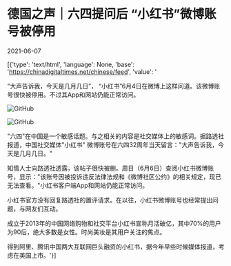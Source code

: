 # 德国之声｜六四提问后 “小红书”微博账号被停用

2021-06-07

[{'type': 'text/html', 'language': None, 'base': 'https://chinadigitaltimes.net/chinese/feed', 'value': '

“大声告诉我，今天是几月几日”， “小红书”6月4日在微博上这样问道。该微博账号很快被停用。不过其App和网站仍能正常访问。



![GitHub](https://chinadigitaltimes.net/chinese/files/2021/06/image-1623066424712.png)

![GitHub](https://chinadigitaltimes.net/chinese/files/2021/06/image-1623066440946.png)

&quot;六四&quot;在中国是一个敏感话题。与之相关的内容是社交媒体上的敏感词。据路透社报道，中国社交媒体&quot;小红书&quot; 微博账号在六四32周年当天留言：&quot;大声告诉我，今天是几月几日。&quot;

知情人士向路透社透露，该帖子很快被删。周日（6月6日）查阅小红书微博账号，显示：&quot;该账号因被投诉违反法律法规和《微博社区公约》的相关规定，现已无法查看。&quot;小红书客户端App和网站仍能正常访问。

小红书官方没有回复路透社的置评请求。在以往，小红书微博账号也经常提出问题，与网友们互动。

成立于2013年的中国网络购物和社交平台小红书宣称月活破亿，其中70%的用户为90后，绝大多数是女性。时尚美妆是其用户关注的焦点。

得到阿里、腾讯中国两大互联网巨头融资的小红书，据今年早些时候媒体报道，考虑在美国上市。'}]